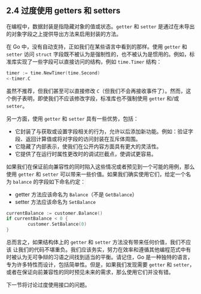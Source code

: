 ## 2.4 过度使用 getters 和 setters

在编程中，数据封装是指隐藏对象的值或状态。`getter` 和 `setter` 是通过在未导出的对象字段之上提供导出方法来启用封装的方法。

在 Go 中，没有自动支持，正如我们在某些语言中看到的那样。使用 `getter` 和 `setter` 访问 `struct` 字段既不被认为是强制性的，也不被认为是惯用的。例如，标准库实现了一些字段可以直接访问的结构，例如 `time.Timer` 结构：

```go
timer := time.NewTimer(time.Second)
<-timer.C
```

虽然不推荐，但我们甚至可以直接修改 `C`（但我们不会再接收事件了）。然而，这个例子表明，即使我们不应该修改字段，标准库也不强制使用 `getter` 和/或 `setter`。

另一方面，使用 `getter` 和 `setter` 具有一些优势，包括：

* 它封装了与获取或设置字段相关的行为，允许以后添加新功能。例如：验证字段、返回计算值或将对字段的访问封装在互斥体周围。
* 它隐藏了内部表示，使我们在公开内容方面具有更大的灵活性。
* 它提供了在运行时属性更改时的调试拦截点，使调试更容易。

如果我们在保证前向兼容性的同时陷入这些情况或者预见到一个可能的用例，那么使用 `getter` 和 `setter` 可以带来一些价值。如果我们确实使用它们，给定一个名为 `balance` 的字段如下命名约定：
* getter 方法应该命名为 `Balance`（不是 `GetBalance`）
* setter 方法应该命名为 `SetBalance`

```go
currentBalance := customer.Balance()
if currentBalance < 0 {
        customer.SetBalance(0)
}
```

总而言之，如果结构体上的 `getter` 和 `setter` 方法没有带来任何价值，我们不应该 让我们的代码不堪重负。我们应该务实，努力在效率和遵循其他编程范式中有时被认为无可争辩的习语之间找到适当的平衡。请记住，Go 是一种独特的语言，专为许多特性而设计，包括简单性。但是，如果我们发现需要 `getter` 和 `setter`，或者在保证向前兼容性的同时预见未来的需求，那么使用它们并没有错。

下一节将讨论过度使用接口的问题。